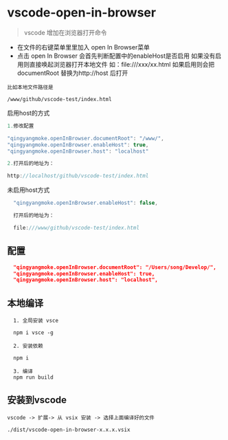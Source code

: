 # vscode-open-in-browser
> vscode 增加在浏览器打开命令

 * 在文件的右键菜单里里加入 open In Browser菜单
 * 点击 open In Browser 会首先判断配置中的enableHost是否启用 如果没有启用则直接唤起浏览器打开本地文件 如：file:///xxx/xx.html 如果启用则会把 documentRoot 替换为http://host 后打开 
 ``` 
 比如本地文件路径是 
 
 /www/github/vscode-test/index.html 
 ```
 启用host的方式
  ``` js
  1.修改配置

  "qingyangmoke.openInBrowser.documentRoot": "/www/",
  "qingyangmoke.openInBrowser.enableHost": true,
  "qingyangmoke.openInBrowser.host": "localhost"

  2.打开后的地址为：
  
  http://localhost/github/vscode-test/index.html
  ```

  未启用host方式

  ``` js
    "qingyangmoke.openInBrowser.enableHost": false,

    打开后的地址为：

    file:///www/github/vscode-test/index.html
  ```
## 配置
``` json
  "qingyangmoke.openInBrowser.documentRoot": "/Users/song/Develop/",
  "qingyangmoke.openInBrowser.enableHost": true,
  "qingyangmoke.openInBrowser.host": "localhost",
```

## 本地编译

```
  1. 全局安装 vsce

  npm i vsce -g 

  2. 安装依赖

  npm i

  3. 编译
  npm run build

```

## 安装到vscode

``` 
vscode -> 扩展-> 从 vsix 安装 -> 选择上面编译好的文件

./dist/vscode-open-in-browser-x.x.x.vsix

```